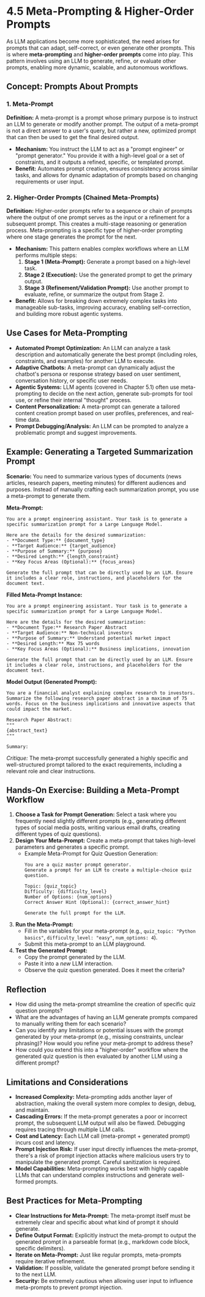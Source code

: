 # 4.5 Meta-Prompting & Higher-Order Prompts

As LLM applications become more sophisticated, the need arises for prompts that can adapt, self-correct, or even generate other prompts. This is where **meta-prompting** and **higher-order prompts** come into play. This pattern involves using an LLM to generate, refine, or evaluate other prompts, enabling more dynamic, scalable, and autonomous workflows.

## Concept: Prompts About Prompts

### 1. Meta-Prompt

**Definition:** A meta-prompt is a prompt whose primary purpose is to instruct an LLM to generate or modify another prompt. The output of a meta-prompt is not a direct answer to a user's query, but rather a new, optimized prompt that can then be used to get the final desired output.

*   **Mechanism:** You instruct the LLM to act as a "prompt engineer" or "prompt generator." You provide it with a high-level goal or a set of constraints, and it outputs a refined, specific, or templated prompt.
*   **Benefit:** Automates prompt creation, ensures consistency across similar tasks, and allows for dynamic adaptation of prompts based on changing requirements or user input.

### 2. Higher-Order Prompts (Chained Meta-Prompts)

**Definition:** Higher-order prompts refer to a sequence or chain of prompts where the output of one prompt serves as the input or a refinement for a subsequent prompt. This creates a multi-stage reasoning or generation process. Meta-prompting is a specific type of higher-order prompting where one stage generates the prompt for the next.

*   **Mechanism:** This pattern enables complex workflows where an LLM performs multiple steps:
    1.  **Stage 1 (Meta-Prompt):** Generate a prompt based on a high-level task.
    2.  **Stage 2 (Execution):** Use the generated prompt to get the primary output.
    3.  **Stage 3 (Refinement/Validation Prompt):** Use another prompt to evaluate, refine, or summarize the output from Stage 2.
*   **Benefit:** Allows for breaking down extremely complex tasks into manageable sub-tasks, improving accuracy, enabling self-correction, and building more robust agentic systems.

## Use Cases for Meta-Prompting

*   **Automated Prompt Optimization:** An LLM can analyze a task description and automatically generate the best prompt (including roles, constraints, and examples) for another LLM to execute.
*   **Adaptive Chatbots:** A meta-prompt can dynamically adjust the chatbot's persona or response strategy based on user sentiment, conversation history, or specific user needs.
*   **Agentic Systems:** LLM agents (covered in Chapter 5.1) often use meta-prompting to decide on the next action, generate sub-prompts for tool use, or refine their internal "thought" process.
*   **Content Personalization:** A meta-prompt can generate a tailored content creation prompt based on user profiles, preferences, and real-time data.
*   **Prompt Debugging/Analysis:** An LLM can be prompted to analyze a problematic prompt and suggest improvements.

## Example: Generating a Targeted Summarization Prompt

**Scenario:** You need to summarize various types of documents (news articles, research papers, meeting minutes) for different audiences and purposes. Instead of manually crafting each summarization prompt, you use a meta-prompt to generate them.

**Meta-Prompt:**
```
You are a prompt engineering assistant. Your task is to generate a specific summarization prompt for a Large Language Model.

Here are the details for the desired summarization:
- **Document Type:** {document_type}
- **Target Audience:** {target_audience}
- **Purpose of Summary:** {purpose}
- **Desired Length:** {length_constraint}
- **Key Focus Areas (Optional):** {focus_areas}

Generate the full prompt that can be directly used by an LLM. Ensure it includes a clear role, instructions, and placeholders for the document text.
```

**Filled Meta-Prompt Instance:**
```
You are a prompt engineering assistant. Your task is to generate a specific summarization prompt for a Large Language Model.

Here are the details for the desired summarization:
- **Document Type:** Research Paper Abstract
- **Target Audience:** Non-technical investors
- **Purpose of Summary:** Understand potential market impact
- **Desired Length:** Max 75 words
- **Key Focus Areas (Optional):** Business implications, innovation

Generate the full prompt that can be directly used by an LLM. Ensure it includes a clear role, instructions, and placeholders for the document text.
```

**Model Output (Generated Prompt):**
```
You are a financial analyst explaining complex research to investors.
Summarize the following research paper abstract in a maximum of 75 words. Focus on the business implications and innovative aspects that could impact the market.

Research Paper Abstract:
"""
{abstract_text}
"""

Summary:
```
*Critique:* The meta-prompt successfully generated a highly specific and well-structured prompt tailored to the exact requirements, including a relevant role and clear instructions.

## Hands-On Exercise: Building a Meta-Prompt Workflow

1.  **Choose a Task for Prompt Generation:** Select a task where you frequently need slightly different prompts (e.g., generating different types of social media posts, writing various email drafts, creating different types of quiz questions).
2.  **Design Your Meta-Prompt:** Create a meta-prompt that takes high-level parameters and generates a specific prompt.
    *   Example Meta-Prompt for Quiz Question Generation:
        ```
        You are a quiz master prompt generator.
        Generate a prompt for an LLM to create a multiple-choice quiz question.

        Topic: {quiz_topic}
        Difficulty: {difficulty_level}
        Number of Options: {num_options}
        Correct Answer Hint (Optional): {correct_answer_hint}

        Generate the full prompt for the LLM.
        ```
3.  **Run the Meta-Prompt:**
    *   Fill in the variables for your meta-prompt (e.g., `quiz_topic: "Python basics"`, `difficulty_level: "easy"`, `num_options: 4`).
    *   Submit this meta-prompt to an LLM playground.
4.  **Test the Generated Prompt:**
    *   Copy the prompt generated by the LLM.
    *   Paste it into a *new* LLM interaction.
    *   Observe the quiz question generated. Does it meet the criteria?

## Reflection

*   How did using the meta-prompt streamline the creation of specific quiz question prompts?
*   What are the advantages of having an LLM generate prompts compared to manually writing them for each scenario?
*   Can you identify any limitations or potential issues with the prompt generated by your meta-prompt (e.g., missing constraints, unclear phrasing)? How would you refine your meta-prompt to address these?
*   How could you extend this into a "higher-order" workflow where the generated quiz question is then evaluated by another LLM using a different prompt?

## Limitations and Considerations

*   **Increased Complexity:** Meta-prompting adds another layer of abstraction, making the overall system more complex to design, debug, and maintain.
*   **Cascading Errors:** If the meta-prompt generates a poor or incorrect prompt, the subsequent LLM output will also be flawed. Debugging requires tracing through multiple LLM calls.
*   **Cost and Latency:** Each LLM call (meta-prompt + generated prompt) incurs cost and latency.
*   **Prompt Injection Risk:** If user input directly influences the meta-prompt, there's a risk of prompt injection attacks where malicious users try to manipulate the generated prompt. Careful sanitization is required.
*   **Model Capabilities:** Meta-prompting works best with highly capable LLMs that can understand complex instructions and generate well-formed prompts.

## Best Practices for Meta-Prompting

*   **Clear Instructions for Meta-Prompt:** The meta-prompt itself must be extremely clear and specific about what kind of prompt it should generate.
*   **Define Output Format:** Explicitly instruct the meta-prompt to output the generated prompt in a parseable format (e.g., markdown code block, specific delimiters).
*   **Iterate on Meta-Prompt:** Just like regular prompts, meta-prompts require iterative refinement.
*   **Validation:** If possible, validate the generated prompt before sending it to the next LLM.
*   **Security:** Be extremely cautious when allowing user input to influence meta-prompts to prevent prompt injection.
